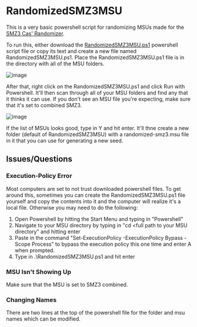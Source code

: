 # RandomizedSMZ3MSU

This is a very basic powershell script for randomizing MSUs made for the [SMZ3 Cas' Randomizer](https://github.com/Vivelin/SMZ3Randomizer).

To run this, either download the [RandomizedSMZ3MSU.ps1](https://github.com/MattEqualsCoder/RandomizedSMZ3MSU/blob/main/RandomizedSMZ3MSU.ps1) powershell script file or copy its text and create a new file named RandomizedSMZ3MSU.ps1. Place the RandomizedSMZ3MSU.ps1 file is in the directory with all of the MSU folders.

![image](https://user-images.githubusercontent.com/63823784/200104170-362fcc64-438d-447c-add8-3097c9e52f38.png)

After that, right click on the RandomizedSMZ3MSU.ps1 and click Run with Powershell. It'll then scan through all of your MSU folders and find any that it thinks it can use. If you don't see an MSU file you're expecting, make sure that it's set to combined SMZ3.

![image](https://user-images.githubusercontent.com/63823784/200104571-1523a1dc-215c-4b6c-8907-0828f00cd791.png)


If the list of MSUs looks good, type in Y and hit enter. It'll thne create a new folder (default of RandomizedSMZ3MSU) with a randomized-smz3.msu file in it that you can use for generating a new seed.

## Issues/Questions

### Execution-Policy Error

Most computers are set to not trust downloaded powershell files. To get around this, sometimes you can create the RandomizedSMZ3MSU.ps1 file yourself and copy the contents into it and the computer will realize it's a local file. Otherwise you may need to do the following:

1. Open Powershell by hitting the Start Menu and typing in "Powershell"
2. Navigate to your MSU directory by typing in "cd <full path to your MSU directory" and hitting enter
3. Paste in the command "Set-ExecutionPolicy -ExecutionPolicy Bypass -Scope Process" to bypass the execution policy this one time and enter A when prompted.
4. Type in .\RandomizedSMZ3MSU.ps1 and hit enter

### MSU Isn't Showing Up

Make sure that the MSU is set to SMZ3 combined.

### Changing Names

There are two lines at the top of the powershell file for the folder and msu names which can be modified.
